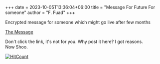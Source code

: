 +++ 
date = 2023-10-05T13:36:04+06:00
title = "Message For Future For someone"
author = "F. Fuad"
+++

Encrypted message for someone which might go live after few months

[The Message](https://drive.google.com/file/d/14v_Uft6wEcLkXACRYIJpbzgpuwR6c-ni/view?usp=sharing)

Don't click the link, it's not for you.
Why post it here? I got reasons. <br>
Now Shoo.

[![HitCount](https://hits.dwyl.com/FahimFuad/003.svg?style=flat-square&show=unique)](http://hits.dwyl.com/FahimFuad/003)
